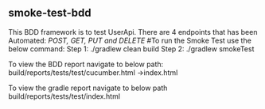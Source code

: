 ## smoke-test-bdd

This BDD framework is to test UserApi.
There are 4 endpoints that has been Automated: _POST, GET, PUT and DELETE_
#To run  the Smoke Test use the below command:
Step 1: ./gradlew clean build
Step 2: ./gradlew smokeTest
 
 To view the BDD report navigate to below path:
  build/reports/tests/test/cucumber.html ->index.html
 
 To view the gradle report navigate to below path
  build/reports/tests/test/index.html
 
